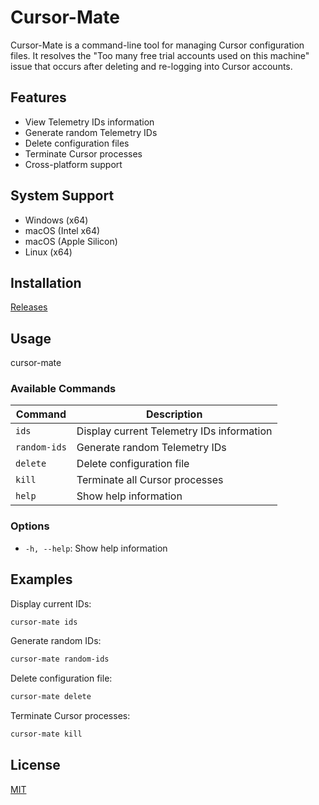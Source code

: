 # Cursor-Mate

Cursor-Mate is a command-line tool for managing Cursor configuration files. It resolves the "Too many free trial accounts used on this machine" issue that occurs after deleting and re-logging into Cursor accounts.

## Features

- View Telemetry IDs information
- Generate random Telemetry IDs
- Delete configuration files
- Terminate Cursor processes
- Cross-platform support


## System Support

- Windows (x64)
- macOS (Intel x64)
- macOS (Apple Silicon)
- Linux (x64)

## Installation

[Releases](https://github.com/blackcatxhan/cursormate/releases)

## Usage

cursor-mate <command>

### Available Commands

| Command | Description |
|---------|-------------|
| `ids` | Display current Telemetry IDs information |
| `random-ids` | Generate random Telemetry IDs |
| `delete` | Delete configuration file |
| `kill` | Terminate all Cursor processes |
| `help` | Show help information |

### Options

- `-h, --help`: Show help information

## Examples

Display current IDs:
```bash
cursor-mate ids
```

Generate random IDs:
```bash
cursor-mate random-ids
```

Delete configuration file:
```bash
cursor-mate delete
```

Terminate Cursor processes:
```bash
cursor-mate kill
```

## License

[MIT](LICENSE)
